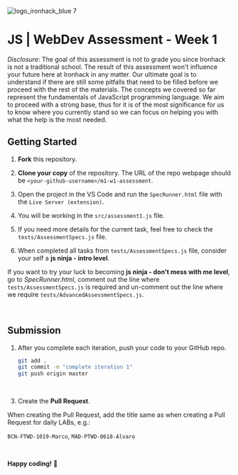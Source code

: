 ![logo_ironhack_blue 7](https://user-images.githubusercontent.com/23629340/40541063-a07a0a8a-601a-11e8-91b5-2f13e4e6b441.png)

# JS | WebDev Assessment - Week 1 

_Disclosure_: The goal of this assessment is not to grade you since Ironhack is not a traditional school. The result of this assessment won't influence your future here at Ironhack in any matter. Our ultimate goal is to understand if there are still some pitfalls that need to be filled before we proceed with the rest of the materials. The concepts we covered so far represent the fundamentals of JavaScript programming language. We aim to proceed with a strong base, thus for it is of the most significance for us to know where you currently stand so we can focus on helping you with what the help is the most needed.
<br>


## Getting Started

1. __Fork__ this repository.


2. __Clone your copy__ of the repository. The URL of the repo webpage should be `<your-github-username>/m1-w1-assessment`.
 

3. Open the project in the VS Code and run the `SpecRunner.html` file with the `Live Server (extension)`.

4. You will be working in the `src/assessment1.js` file.

5. If you need more details for the current task, feel free to check the `tests/AssessmentSpecs.js` file.

6. When completed all tasks from `tests/AssessmentSpecs.js` file, consider your self a __js ninja - intro level__. 

If you want to try your luck to becoming __js ninja - don't mess with me level__, go to _SpecRunner.html_, comment out the line where `tests/AssessmentSpecs.js` is required and un-comment out the line where we require `tests/AdvancedAssessmentSpecs.js`.


<br>


## Submission

1. After you complete each iteration, push your code to your GitHub repo. 

   ```bash
   git add .
   git commit -m "complete iteration 1"
   git push origin master
   ```
   
 <br>

3. Create the __Pull Request__.

When creating the Pull Request, add the title same as when creating a Pull Request for daily LABs, e.g.:

`BCN-FTWD-1019-Marco`, `MAD-PTWD-0618-Alvaro`

<br>

**Happy coding!** :rocket:

